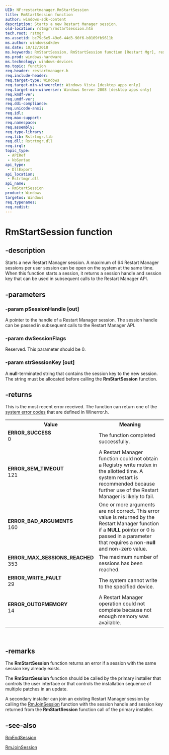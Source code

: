 ```yaml
---
UID: NF:restartmanager.RmStartSession
title: RmStartSession function
author: windows-sdk-content
description: Starts a new Restart Manager session.
old-location: rstmgr\rmstartsession.htm
tech.root: rstmgr
ms.assetid: bc79c6e5-49e6-44d3-90f6-b0109fb9611b
ms.author: windowssdkdev
ms.date: 10/12/2018
ms.keywords: RmStartSession, RmStartSession function [Restart Mgr], restartmanager/RmStartSession, rstmgr.rmstartsession
ms.prod: windows-hardware
ms.technology: windows-devices
ms.topic: function
req.header: restartmanager.h
req.include-header: 
req.target-type: Windows
req.target-min-winverclnt: Windows Vista [desktop apps only]
req.target-min-winversvr: Windows Server 2008 [desktop apps only]
req.kmdf-ver: 
req.umdf-ver: 
req.ddi-compliance: 
req.unicode-ansi: 
req.idl: 
req.max-support: 
req.namespace: 
req.assembly: 
req.type-library: 
req.lib: Rstrtmgr.lib
req.dll: Rstrtmgr.dll
req.irql: 
topic_type:
 - APIRef
 - kbSyntax
api_type:
 - DllExport
api_location:
 - Rstrtmgr.dll
api_name:
 - RmStartSession
product: Windows
targetos: Windows
req.typenames: 
req.redist: 
---
```


# RmStartSession function


## -description


Starts a new Restart Manager session. A maximum of 64 Restart Manager sessions per user session can be open on the system at the same time.   When this function starts a session, it returns a session handle and session key that can be used in subsequent calls to the Restart Manager API.


## -parameters




### -param pSessionHandle [out]

A pointer to the handle of a Restart Manager session. The session handle can be passed in subsequent calls to the Restart Manager API.


### -param dwSessionFlags

Reserved. This parameter should be 0.


### -param strSessionKey [out]

A <b>null</b>-terminated string that contains the session key to the new session. The string must be allocated before calling  the <b>RmStartSession</b> function.


## -returns



This is the most recent error received. The function can return one of the <a href="https://msdn.microsoft.com/4a3a8feb-a05f-4614-8f04-1f507da7e5b7">system error codes</a> that are defined in Winerror.h. 

<table>
<tr>
<th>Value</th>
<th>Meaning</th>
</tr>
<tr>
<td width="40%">
<dl>
<dt><b>ERROR_SUCCESS</b></dt>
<dt>0</dt>
</dl>
</td>
<td width="60%">
The function completed successfully.

</td>
</tr>
<tr>
<td width="40%">
<dl>
<dt><b>ERROR_SEM_TIMEOUT</b></dt>
<dt>121</dt>
</dl>
</td>
<td width="60%">
A Restart Manager function could not obtain a Registry write mutex in the allotted time. A system restart is recommended because further use of the Restart Manager is likely to fail.

</td>
</tr>
<tr>
<td width="40%">
<dl>
<dt><b>ERROR_BAD_ARGUMENTS</b></dt>
<dt>160</dt>
</dl>
</td>
<td width="60%">
One or more arguments are not correct. This error value is returned by the Restart Manager function if a <b>NULL</b> pointer or 0 is passed in a parameter that requires a non-<b>null</b> and non-zero value.

</td>
</tr>
<tr>
<td width="40%">
<dl>
<dt><b>ERROR_MAX_SESSIONS_REACHED</b></dt>
<dt>353</dt>
</dl>
</td>
<td width="60%">
The maximum number of sessions has been reached.

</td>
</tr>
<tr>
<td width="40%">
<dl>
<dt><b>ERROR_WRITE_FAULT</b></dt>
<dt>29</dt>
</dl>
</td>
<td width="60%">
The system cannot write to the specified device.

</td>
</tr>
<tr>
<td width="40%">
<dl>
<dt><b>ERROR_OUTOFMEMORY</b></dt>
<dt>14</dt>
</dl>
</td>
<td width="60%">
A Restart Manager operation could not complete because not enough memory was available.

</td>
</tr>
</table>
 




## -remarks



The <b>RmStartSession</b> function returns an error if a session with the same session key already exists.

The <b>RmStartSession</b> function should be called by the primary installer that controls the user interface or that controls the installation sequence of multiple patches in an update.

A secondary installer can join an existing Restart Manager session by calling the <a href="https://msdn.microsoft.com/f9cb2d81-a2bc-4bb7-920a-1630354ea942">RmJoinSession</a> function with the session handle and session key returned from the <b>RmStartSession</b> function call of the primary installer.




## -see-also




<a href="https://msdn.microsoft.com/2681cb69-a66f-4aec-a164-98d2d28f9908">RmEndSession</a>



<a href="https://msdn.microsoft.com/f9cb2d81-a2bc-4bb7-920a-1630354ea942">RmJoinSession</a>
 

 

